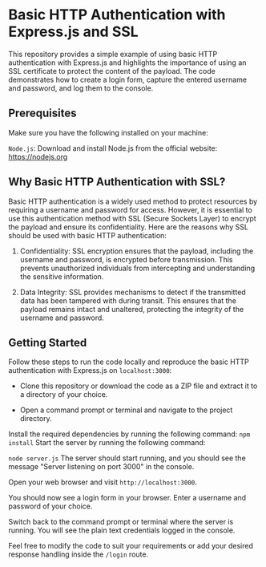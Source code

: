 # Basic HTTP Authentication with Express.js and SSL
This repository provides a simple example of using basic HTTP authentication with
Express.js and highlights the importance of using an SSL certificate to protect the content
of the payload. The code demonstrates how to create a login form, capture the entered username and password,
and log them to the console.

## Prerequisites
Make sure you have the following installed on your machine:

`Node.js`: Download and install Node.js from the official website: https://nodejs.org

## Why Basic HTTP Authentication with SSL?
Basic HTTP authentication is a widely used method to protect resources by requiring a username and password for access.
However, it is essential to use this authentication method with SSL (Secure Sockets Layer) to encrypt the payload and 
ensure its confidentiality. Here are the reasons why SSL should be used with basic HTTP authentication:

1. Confidentiality: SSL encryption ensures that the payload, including the username and password, is encrypted before
transmission. This prevents unauthorized individuals from intercepting and understanding the sensitive information.

2. Data Integrity: SSL provides mechanisms to detect if the transmitted data has been tampered with during transit.
This ensures that the payload remains intact and unaltered, protecting the integrity of the username and password.


## Getting Started
Follow these steps to run the code locally and reproduce the basic HTTP authentication with Express.js
on `localhost:3000`:

- Clone this repository or download the code as a ZIP file and extract it to a directory of your choice.

- Open a command prompt or terminal and navigate to the project directory.

Install the required dependencies by running the following command:
`
npm install
`
Start the server by running the following command:

`
node server.js
`
The server should start running, and you should see the message
"Server listening on port 3000" in the console.

Open your web browser and visit `http://localhost:3000`.

You should now see a login form in your browser. Enter a username and password of your choice.

Switch back to the command prompt or terminal where the server is running. You will see the plain text
credentials logged in the console.

Feel free to modify the code to suit your requirements or add your desired response handling inside the `/login` route.
